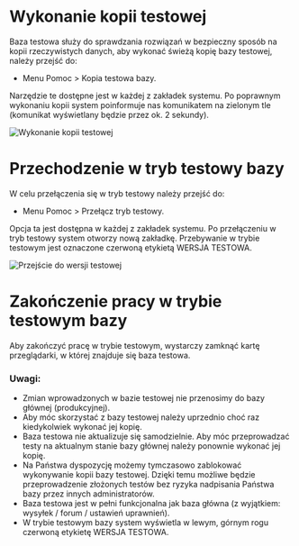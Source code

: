 # Wykonanie kopii testowej

Baza testowa służy do sprawdzania rozwiązań w bezpieczny sposób na kopii rzeczywistych danych, aby wykonać świeżą kopię bazy testowej, należy przejść do:

- Menu Pomoc > Kopia testowa bazy.

Narzędzie te dostępne jest w każdej z zakładek systemu. Po poprawnym wykonaniu kopii system poinformuje nas komunikatem na zielonym tle (komunikat wyświetlany będzie przez ok. 2 sekundy).

![Wykonanie kopii testowej](wykonanie-kopi.gif)

# Przechodzenie w tryb testowy bazy

W celu przełączenia się w tryb testowy należy przejść do: 

- Menu Pomoc > Przełącz tryb testowy.

Opcja ta jest dostępna w każdej z zakładek systemu. Po przełączeniu w tryb testowy system otworzy nową zakładkę. Przebywanie w trybie testowym jest oznaczone czerwoną etykietą WERSJA TESTOWA.

![Przejście do wersji testowej](przelaczenie-test.gif)

# Zakończenie pracy w trybie testowym bazy

Aby zakończyć pracę w trybie testowym, wystarczy zamknąć kartę przeglądarki, w której znajduje się baza testowa.

### Uwagi:

- Zmian wprowadzonych w bazie testowej nie przenosimy do bazy głównej (produkcyjnej).
- Aby móc skorzystać z bazy testowej należy uprzednio choć raz kiedykolwiek wykonać jej kopię.
- Baza testowa nie aktualizuje się samodzielnie. Aby móc przeprowadzać testy na aktualnym stanie bazy głównej należy ponownie wykonać jej kopię.
- Na Państwa dyspozycję możemy tymczasowo zablokować wykonywanie kopii bazy testowej. Dzięki temu możliwe będzie przeprowadzenie złożonych testów bez ryzyka nadpisania Państwa bazy przez innych administratorów.
- Baza testowa jest w pełni funkcjonalna jak baza główna (z wyjątkiem: wysyłek / forum / ustawień uprawnień).
- W trybie testowym bazy system wyświetla w lewym, górnym rogu czerwoną etykietę WERSJA TESTOWA.